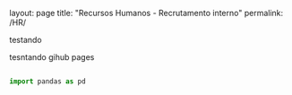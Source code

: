 layout: page
title: "Recursos Humanos - Recrutamento interno"
permalink: /HR/


testando

tesntando gihub pages

```python

import pandas as pd

```
